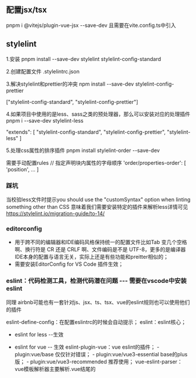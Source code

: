 <!--
 * @Author: lzy-Jerry
 * @Date: 2023-03-20 22:12:44
 * @LastEditors: lzy-Jerry
 * @LastEditTime: 2023-03-22 22:30:32
 * @Description: 
-->
## 配置jsx/tsx
pnpm i @vitejs/plugin-vue-jsx --save-dev 且需要在vite.config.ts中引入

## stylelint
1.安装
pnpm install --save-dev stylelint stylelint-config-standard

2.创建配置文件
.stylelintrc.json

3.解决stylelint和prettier的冲突
npm install --save-dev stylelint-config-prettier

["stylelint-config-standard", "stylelint-config-prettier"]

4.如果项目中使用的是less、sass之类的预处理器，那么可以安装对应的处理插件
pnpm i --save-dev stylelint-less

"extends": [
    "stylelint-config-standard",
    "stylelint-config-prettier",
    "stylelint-less"
]

5.处理css属性的排序插件
pnpm install stylelint-order --save-dev

需要手动配置rules // 指定声明块内属性的字母顺序
    'order/properties-order': [
        'position',
        ...
    ]

### 踩坑
当校验less文件时提示you should use the "customSyntax" option when linting something other than CSS
意味着我们需要安装特定的插件来解析less详情可见
https://stylelint.io/migration-guide/to-14/



### editorconfig 
 - 用于跨不同的编辑器和IDE编码风格保持统一的配置文件比如Tab 变几个空格啊、换行符是 CR 还是 CRLF 啊、文件编码是不是 UTF-8，更多的是编译器IDE本身的配置与语言无关，实际上还是有些功能和preitter相似的；
 - 需要安装EditorConfig for VS Code 插件生效；


### eslint：代码检测工具，检测代码潜在问题  --- 需要在vscode中安装eslint

同理 airbnb可能也有一套针对js、jsx、ts、tsx、vue的eslint规则也可以使用他们的插件

eslint-define-config：在配置eslintrc的时候会自动提示；
eslint：eslint核心；

- eslint for less --生效


- eslint for vue -- 生效
  eslint-plugin-vue：vue eslint的插件；
      - plugin:vue/base 仅仅针对错误；
      - plugin:vue/vue3-essential base的plus版；
      - plugin:vue/vue3-recommended 推荐使用；
  vue-eslint-parser：vue模板解析器主要解析.vue结尾的<template>内容；

eslint for ts tsx  -- 生效
  @typescript-eslint/parser: ts解析器;
  @typescript-eslint/eslint-plugin: ts eslint插件;

安装vscode eslint插件之后vscode可以读取项目配置eslint文件检测代码；
可以通过在settings中设置在保存编码时修复被检测出不符合规范的代码；
"editor.codeActionsOnSave": { //  启用保存时自动修复
    "source.fixAll.eslint": true
},


eslintrc中的一些字段

plugins
extends：继承其他的一些规则库；
env
global
parser
parserOptions 
  parser
  ecmaVersion
  sourceType
rules: 自定义一些规则生效与否或自定义规则

### prettier 代码格式工具，格式化代码
prettier -- 生效
eslint-config-prettier: 解决与eslint的冲突 （eslint 也有部分代码格式的功能，因此需要解决两者的冲突）
eslint-plugin-prettier：解决与eslint的冲突
